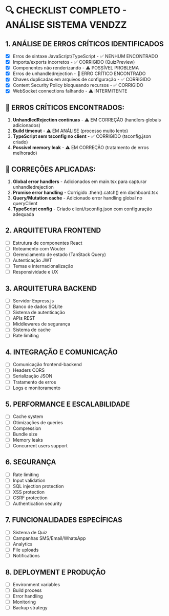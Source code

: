 # 🔍 CHECKLIST COMPLETO - ANÁLISE SISTEMA VENDZZ

## 1. ANÁLISE DE ERROS CRÍTICOS IDENTIFICADOS
- [x] Erros de sintaxe JavaScript/TypeScript - ✅ NENHUM ENCONTRADO
- [x] Imports/exports incorretos - ✅ CORRIGIDO (QuizPreview)
- [x] Componentes não renderizando - ⚠️ POSSÍVEL PROBLEMA
- [x] Erros de unhandledrejection - 🔴 ERRO CRÍTICO ENCONTRADO
- [x] Chaves duplicadas em arquivos de configuração - ✅ CORRIGIDO
- [x] Content Security Policy bloqueando recursos - ✅ CORRIGIDO
- [x] WebSocket connections falhando - ⚠️ INTERMITENTE

## 🔴 ERROS CRÍTICOS ENCONTRADOS:
1. **UnhandledRejection contínuas** - ⚠️ EM CORREÇÃO (handlers globais adicionados)
2. **Build timeout** - ⚠️ EM ANÁLISE (processo muito lento)
3. **TypeScript sem tsconfig no client** - ✅ CORRIGIDO (tsconfig.json criado)
4. **Possível memory leak** - ⚠️ EM CORREÇÃO (tratamento de erros melhorado)

## 🔧 CORREÇÕES APLICADAS:
1. **Global error handlers** - Adicionados em main.tsx para capturar unhandledrejection
2. **Promise error handling** - Corrigido .then().catch() em dashboard.tsx
3. **Query/Mutation cache** - Adicionado error handling global no queryClient
4. **TypeScript config** - Criado client/tsconfig.json com configuração adequada

## 2. ARQUITETURA FRONTEND
- [ ] Estrutura de componentes React
- [ ] Roteamento com Wouter
- [ ] Gerenciamento de estado (TanStack Query)
- [ ] Autenticação JWT
- [ ] Temas e internacionalização
- [ ] Responsividade e UX

## 3. ARQUITETURA BACKEND
- [ ] Servidor Express.js
- [ ] Banco de dados SQLite
- [ ] Sistema de autenticação
- [ ] APIs REST
- [ ] Middlewares de segurança
- [ ] Sistema de cache
- [ ] Rate limiting

## 4. INTEGRAÇÃO E COMUNICAÇÃO
- [ ] Comunicação frontend-backend
- [ ] Headers CORS
- [ ] Serialização JSON
- [ ] Tratamento de erros
- [ ] Logs e monitoramento

## 5. PERFORMANCE E ESCALABILIDADE
- [ ] Cache system
- [ ] Otimizações de queries
- [ ] Compression
- [ ] Bundle size
- [ ] Memory leaks
- [ ] Concurrent users support

## 6. SEGURANÇA
- [ ] Rate limiting
- [ ] Input validation
- [ ] SQL injection protection
- [ ] XSS protection
- [ ] CSRF protection
- [ ] Authentication security

## 7. FUNCIONALIDADES ESPECÍFICAS
- [ ] Sistema de Quiz
- [ ] Campanhas SMS/Email/WhatsApp
- [ ] Analytics
- [ ] File uploads
- [ ] Notifications

## 8. DEPLOYMENT E PRODUÇÃO
- [ ] Environment variables
- [ ] Build process
- [ ] Error handling
- [ ] Monitoring
- [ ] Backup strategy